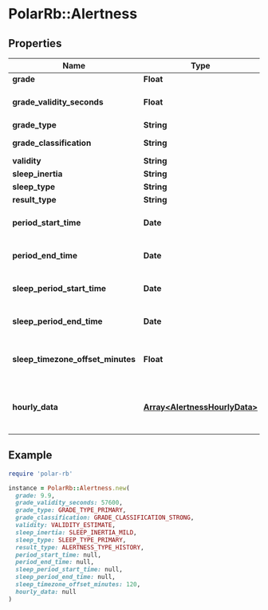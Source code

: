 # PolarRb::Alertness

## Properties

| Name | Type | Description | Notes |
| ---- | ---- | ----------- | ----- |
| **grade** | **Float** | Grade | [optional] |
| **grade_validity_seconds** | **Float** | Grade validity seconds | [optional] |
| **grade_type** | **String** | Grade type | [optional] |
| **grade_classification** | **String** | Grade classification | [optional] |
| **validity** | **String** | Validity | [optional] |
| **sleep_inertia** | **String** | Sleep inertia | [optional] |
| **sleep_type** | **String** | Sleep type | [optional] |
| **result_type** | **String** | Result type | [optional] |
| **period_start_time** | **Date** | Alertness period start time (UTC) | [optional] |
| **period_end_time** | **Date** | Alertness period end time (UTC) | [optional] |
| **sleep_period_start_time** | **Date** | Sleep period start time (UTC) | [optional] |
| **sleep_period_end_time** | **Date** | Sleep period end time (UTC) | [optional] |
| **sleep_timezone_offset_minutes** | **Float** | Sleep timezone offset minutes | [optional] |
| **hourly_data** | [**Array&lt;AlertnessHourlyData&gt;**](AlertnessHourlyData.md) | Alertness hourly data for the alertness period | [optional] |

## Example

```ruby
require 'polar-rb'

instance = PolarRb::Alertness.new(
  grade: 9.9,
  grade_validity_seconds: 57600,
  grade_type: GRADE_TYPE_PRIMARY,
  grade_classification: GRADE_CLASSIFICATION_STRONG,
  validity: VALIDITY_ESTIMATE,
  sleep_inertia: SLEEP_INERTIA_MILD,
  sleep_type: SLEEP_TYPE_PRIMARY,
  result_type: ALERTNESS_TYPE_HISTORY,
  period_start_time: null,
  period_end_time: null,
  sleep_period_start_time: null,
  sleep_period_end_time: null,
  sleep_timezone_offset_minutes: 120,
  hourly_data: null
)
```

